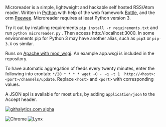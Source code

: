 Microreader is a simple, lightweight and hackable self hosted RSS/Atom reader.
Written in [Python](http://python.org/) with help of the web framework [Bottle](http://bottlepy.org/), 
and the orm [Peewee](https://github.com/coleifer/peewee). Microreader requires at least Python version 3.

Try it out by installing requirements `pip install -r requirements.txt` and 
run `python microreader.py` . Then access http://localhost:3000. In some environments
pip for Python 3 may have another alias, such as `pip3` or `pip-3.X` os similar.

Runs on [Apache with mod_wsgi](http://bottlepy.org/docs/dev/deployment.html#apache-mod-wsgi).
An example app.wsgi is included in the repository.

To have automatic aggregation of feeds every twenty minutes, enter the 
following into crontab:
`*/20 * * * * wget -O - -q -t 1  http://<host>:<port>/channels/update`. 
Replace `<host>` and `<port>` with corresponding values.

A JSON api is available for most url:s, by adding `application/json`
to the Accept header.

[![githalytics.com alpha](https://cruel-carlota.pagodabox.com/75b5f7c4e3722ff84d2f46e14dba6590 "githalytics.com")](http://githalytics.com/morganbengtsson/Micro-reader)

![Chrome](https://raw.github.com/morganbengtsson/Micro-reader/master/screenshots/chrome.png "Microreader in Chrome")
![Lynx](https://raw.github.com/morganbengtsson/Micro-reader/master/screenshots/lynx.png "Microreader in Lynx")
